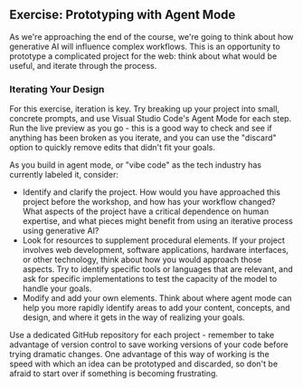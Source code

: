 ## Exercise: Prototyping with Agent Mode

As we're approaching the end of the course, we're going to think about how generative AI will influence complex workflows. This is an opportunity to prototype a complicated project for the web: think about what would be useful, and iterate through the process. 

### Iterating Your Design

For this exercise, iteration is key. Try breaking up your project into small, concrete prompts, and use Visual Studio Code's Agent Mode for each step. Run the live preview as you go - this is a good way to check and see if anything has been broken as you iterate, and you can use the "discard" option to quickly remove edits that didn't fit your goals.

As you build in agent mode, or "vibe code" as the tech industry has currently labeled it, consider:

- Identify and clarify the project. How would you have approached this project before the workshop, and how has your workflow changed? What aspects of the project have a critical dependence on human expertise, and what pieces might benefit from using an iterative process using generative AI? 
- Look for resources to supplement procedural elements. If your project involves web development, software applications, hardware interfaces, or other technology, think about how you would approach those aspects. Try to identify specific tools or languages that are relevant, and ask for specific implementations to test the capacity of the model to handle your goals.
- Modify and add your own elements. Think about where agent mode can help you more rapidly identify areas to add your content, concepts, and design, and where it gets in the way of realizing your goals.

Use a dedicated GitHub repository for each project - remember to take advantage of version control to save working versions of your code before trying dramatic changes. One advantage of this way of working is the speed with which an idea can be prototyped and discarded, so don't be afraid to start over if something is becoming frustrating.
